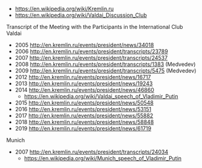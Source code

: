 
- https://en.wikipedia.org/wiki/Kremlin.ru
- https://en.wikipedia.org/wiki/Valdai_Discussion_Club

Transcript of the Meeting with the Participants in the International Club Valdai

- 2005 http://en.kremlin.ru/events/president/news/34018
- 2006 http://en.kremlin.ru/events/president/transcripts/23789
- 2007 http://en.kremlin.ru/events/president/transcripts/24537
- 2008 http://en.kremlin.ru/events/president/transcripts/1383 (Medvedev)
- 2009 http://en.kremlin.ru/events/president/transcripts/5475 (Medvedev)
- 2012 http://en.kremlin.ru/events/president/news/16717
- 2013 http://en.kremlin.ru/events/president/news/19243
- 2014 http://en.kremlin.ru/events/president/news/46860
  - https://en.wikipedia.org/wiki/Valdai_speech_of_Vladimir_Putin
- 2015 http://en.kremlin.ru/events/president/news/50548
- 2016 http://en.kremlin.ru/events/president/news/53151
- 2017 http://en.kremlin.ru/events/president/news/55882
- 2018 http://en.kremlin.ru/events/president/news/58848
- 2019 http://en.kremlin.ru/events/president/news/61719

Munich

- 2007 http://en.kremlin.ru/events/president/transcripts/24034
  - https://en.wikipedia.org/wiki/Munich_speech_of_Vladimir_Putin
